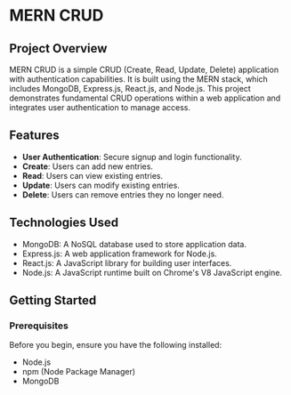 # MERN CRUD

## Project Overview
MERN CRUD is a simple CRUD (Create, Read, Update, Delete) application with authentication capabilities. It is built using the MERN stack, which includes MongoDB, Express.js, React.js, and Node.js. This project demonstrates fundamental CRUD operations within a web application and integrates user authentication to manage access.

## Features
- **User Authentication**: Secure signup and login functionality.
- **Create**: Users can add new entries.
- **Read**: Users can view existing entries.
- **Update**: Users can modify existing entries.
- **Delete**: Users can remove entries they no longer need.

## Technologies Used
- MongoDB: A NoSQL database used to store application data.
- Express.js: A web application framework for Node.js.
- React.js: A JavaScript library for building user interfaces.
- Node.js: A JavaScript runtime built on Chrome's V8 JavaScript engine.

## Getting Started

### Prerequisites
Before you begin, ensure you have the following installed:
- Node.js
- npm (Node Package Manager)
- MongoDB


